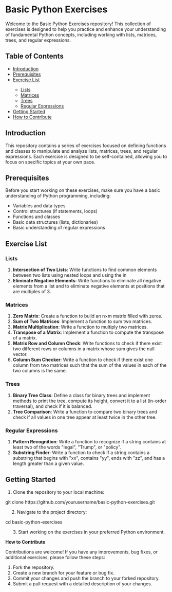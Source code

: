 <h1>Basic Python Exercises</h1>
<p>Welcome to the Basic Python Exercises repository! This collection of exercises is designed to help you practice and enhance your understanding of fundamental Python concepts, including working with lists, matrices, trees, and regular expressions.</p>
<h2>Table of Contents</h2>
<ul>
<li><a href="#introduction">Introduction</a></li>
<li><a href="#prerequisites">Prerequisites</a></li>
<li><a href="#exercise-list">Exercise List</a></li>
<ul>
<li><a href="#lists">Lists</a></li>
<li><a href="#matrices">Matrices</a></li>
<li><a href="#trees">Trees</a></li>
<li><a href="#regular-expressions">Regular Expressions</a></li>
</ul>
<li><a href="#getting-started">Getting Started</a></li>
<li><a href="#how-to-contribute">How to Contribute</a></li>
</ul>
<h2>Introduction</h2>
<p>This repository contains a series of exercises focused on defining functions and classes to manipulate and analyze lists, matrices, trees, and regular expressions. Each exercise is designed to be self-contained, allowing you to focus on specific topics at your own pace.</p>
<h2>Prerequisites</h2>
<p>Before you start working on these exercises, make sure you have a basic understanding of Python programming, including:</p>
<ul>
<li>Variables and data types</li>
<li>Control structures (if statements, loops)</li>
<li>Functions and classes</li>
<li>Basic data structures (lists, dictionaries)</li>
<li>Basic understanding of regular expressions</li>
</ul>
<h2>Exercise List</h2>
<h3>Lists</h3>
<ol>
<li><strong>Intersection of Two Lists</strong>: Write functions to find common elements between two lists using nested loops and using the in</li>
<li><strong>Eliminate Negative Elements</strong>: Write functions to eliminate all negative elements from a list and to eliminate negative elements at positions that are multiples of 3.</li>
</ol>
<h3>Matrices</h3>
<ol>
<li><strong>Zero Matrix</strong>: Create a function to build an n&times;m matrix filled with zeros.</li>
<li><strong>Sum of Two Matrices</strong>: Implement a function to sum two matrices.</li>
<li><strong>Matrix Multiplication</strong>: Write a function to multiply two matrices.</li>
<li><strong>Transpose of a Matrix</strong>: Implement a function to compute the transpose of a matrix.</li>
<li><strong>Matrix Row and Column Check</strong>: Write functions to check if there exist two different rows or columns in a matrix whose sum gives the null vector.</li>
<li><strong>Column Sum Checker</strong>: Write a function to check if there exist one column from two matrices such that the sum of the values in each of the two columns is the same.</li>
</ol>
<h3>Trees</h3>
<ol>
<li><strong>Binary Tree Class</strong>: Define a class for binary trees and implement methods to print the tree, compute its height, convert it to a list (in-order traversal), and check if it is balanced.</li>
<li><strong>Tree Comparison</strong>: Write a function to compare two binary trees and check if all values in one tree appear at least twice in the other tree.</li>
</ol>
<h3>Regular Expressions</h3>
<ol>
<li><strong>Pattern Recognition</strong>: Write a function to recognize if a string contains at least two of the words "legal", "Trump", or "policy".</li>
<li><strong>Substring Finder</strong>: Write a function to check if a string contains a substring that begins with "xx", contains "yy", ends with "zz", and has a length greater than a given value.</li>
</ol>
<h2>Getting Started</h2>
<ol>
<li>Clone the repository to your local machine:</li>
</ol>
<p>git clone https://github.com/yourusername/basic-python-exercises.git</p>
<p>&nbsp; &nbsp; &nbsp;2. Navigate to the project directory:</p>
<p>cd basic-python-exercises</p>
<p>&nbsp; &nbsp; &nbsp; 3. Start working on the exercises in your preferred Python environment.</p>
<p><strong>How to Contribute</strong></p>
<p>Contributions are welcome! If you have any improvements, bug fixes, or additional exercises, please follow these steps:</p>
<ol>
<li>Fork the repository.</li>
<li>Create a new branch for your feature or bug fix.</li>
<li>Commit your changes and push the branch to your forked repository.</li>
<li>Submit a pull request with a detailed description of your changes.</li>
</ol>
<p>&nbsp;</p>
